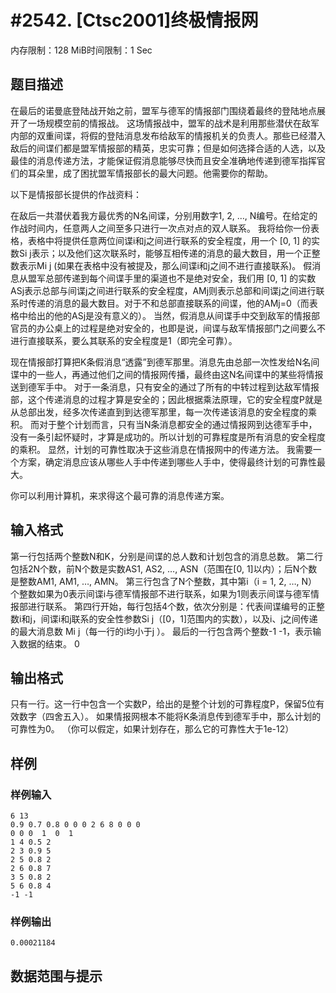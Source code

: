 # #2542. [Ctsc2001]终极情报网 

内存限制：128 MiB时间限制：1 Sec

## 题目描述

在最后的诺曼底登陆战开始之前，盟军与德军的情报部门围绕着最终的登陆地点展开了一场规模空前的情报战。 
这场情报战中，盟军的战术是利用那些潜伏在敌军内部的双重间谍，将假的登陆消息发布给敌军的情报机关的负责人。那些已经潜入敌后的间谍们都是盟军情报部的精英，忠实可靠；但是如何选择合适的人选，以及最佳的消息传递方法，才能保证假消息能够尽快而且安全准确地传递到德军指挥官们的耳朵里，成了困扰盟军情报部长的最大问题。他需要你的帮助。 

以下是情报部长提供的作战资料： 

在敌后一共潜伏着我方最优秀的N名间谍，分别用数字1, 2, &hellip;, N编号。在给定的作战时间内，任意两人之间至多只进行一次点对点的双人联系。 
我将给你一份表格，表格中将提供任意两位间谍i和j之间进行联系的安全程度，用一个 [0, 1] 的实数Si j表示；以及他们这次联系时，能够互相传递的消息的最大数目，用一个正整数表示Mi j (如果在表格中没有被提及，那么间谍i和j之间不进行直接联系)。 
假消息从盟军总部传递到每个间谍手里的渠道也不是绝对安全，我们用 [0, 1] 的实数ASj表示总部与间谍j之间进行联系的安全程度，AMj则表示总部和间谍j之间进行联系时传递的消息的最大数目。对于不和总部直接联系的间谍，他的AMj=0（而表格中给出的他的ASj是没有意义的）。 
当然，假消息从间谍手中交到敌军的情报部官员的办公桌上的过程是绝对安全的，也即是说，间谍与敌军情报部门之间要么不进行直接联系，要么其联系的安全程度是1（即完全可靠）。 

现在情报部打算把K条假消息&ldquo;透露&rdquo;到德军那里。消息先由总部一次性发给N名间谍中的一些人，再通过他们之间的情报网传播，最终由这N名间谍中的某些将情报送到德军手中。 
对于一条消息，只有安全的通过了所有的中转过程到达敌军情报部，这个传递消息的过程才算是安全的；因此根据乘法原理，它的安全程度P就是从总部出发，经多次传递直到到达德军那里，每一次传递该消息的安全程度的乘积。 
而对于整个计划而言，只有当N条消息都安全的通过情报网到达德军手中，没有一条引起怀疑时，才算是成功的。所以计划的可靠程度是所有消息的安全程度的乘积。 
显然，计划的可靠性取决于这些消息在情报网中的传递方法。 
我需要一个方案，确定消息应该从哪些人手中传递到哪些人手中，使得最终计划的可靠性最大。 

你可以利用计算机，来求得这个最可靠的消息传递方案。 


## 输入格式

第一行包括两个整数N和K，分别是间谍的总人数和计划包含的消息总数。 
第二行包括2N个数，前N个数是实数AS1, AS2, &hellip;, ASN（范围在[0, 1]以内）；后N个数是整数AM1, AM1, &hellip;, AMN。 
第三行包含了N个整数，其中第i（i = 1, 2, &hellip;, N）个整数如果为0表示间谍i与德军情报部不进行联系，如果为1则表示间谍与德军情报部进行联系。 
第四行开始，每行包括4个数，依次分别是：代表间谍编号的正整数i和j，间谍i和j联系的安全性参数Si j（[0，1]范围内的实数），以及i、j之间传递的最大消息数 Mi j（每一行的i均小于j ）。 
最后的一行包含两个整数-1 -1，表示输入数据的结束。 
0 

## 输出格式

 

只有一行。这一行中包含一个实数P，给出的是整个计划的可靠程度P，保留5位有效数字（四舍五入）。 
如果情报网根本不能将K条消息传到德军手中，那么计划的可靠性为0。 
（你可以假定，如果计划存在，那么它的可靠性大于1e-12） 

## 样例

### 样例输入

    
    6 13
    0.9 0.7 0.8 0 0 0 2 6 8 0 0 0
    0 0 0  1  0  1
    1 4 0.5 2
    2 3 0.9 5
    2 5 0.8 2
    2 6 0.8 7
    3 5 0.8 2
    5 6 0.8 4
    -1 -1
    
    
    
    

### 样例输出

    
    0.00021184
    
    

## 数据范围与提示
